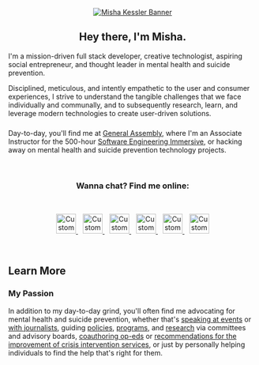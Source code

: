 
<p align="center">
  <a href="https://www.mishakessler.com">
  <img src="https://github.com/mishakessler/mishakessler/blob/master/github-banner-v3.gif" alt="Misha Kessler Banner"/>
  </a>
</p>

<h2 align="center">Hey there, I'm Misha.</h2>

I'm a mission-driven full stack developer, creative technologist, aspiring social entrepreneur, and thought leader in mental health and suicide prevention. 

Disciplined, meticulous, and intently empathetic to the user and consumer experiences, I strive to understand the tangible challenges that we face individually and communally, and to subsequently research, learn, and leverage modern technologies to create user-driven solutions.

###

Day-to-day, you'll find me at [General Assembly](https://generalassemb.ly/), where I'm an Associate Instructor for the 500-hour [Software Engineering Immersive](https://generalassemb.ly/education/software-engineering-immersive/new-york-city), or hacking away on mental health and suicide prevention technology projects.

<br>

<h3 align="center">Wanna chat? Find me online:</h3>

<br>

<p align="center">
  <a style="margin: 0 5px" href="https://www.mishakessler.com">
    <img src="https://imgur.com/PowY5kh.png" alt="Custom Watercolor Portfolio Logo" height="40px"/>
  </a>
  <a style="margin: 0 5px" href="https://www.linkedin.com/in/mishakessler">
    <img src="https://imgur.com/AoH5Wac.png" alt="Custom Watercolor LinkedIn Logo" height="40px"/>
  </a>
  <a style="margin: 0 5px" href="https://angel.co/u/mishakessler">
    <img src="https://imgur.com/leDskxg.png" alt="Custom Watercolor Angel.co Logo" height="40px"/>
  </a>
  <a style="margin: 0 5px" href="http://cofounderslab.com/profile/misha-kessler">
    <img src="https://imgur.com/sPXLXvg.png" alt="Custom Watercolor CoFoundersLab Logo" height="40px"/>
  </a>
  <a style="margin: 0 5px" href="https://www.instagram.com/mishakessler">
    <img src="https://imgur.com/YNTGISb.png" alt="Custom Watercolor Instagram Logo" height="40px"/>
  </a>
  <a style="margin: 0 5px" href="mailto:misha.kessler@gmail.com">
    <img src="https://imgur.com/nHHlXdx.png" alt="Custom Watercolor Email Logo" height="40px"/>
  </a>
</p>

<br>

## Learn More

### My Passion

In addition to my day-to-day grind, you'll often find me advocating for mental health and suicide prevention, whether that's [speaking at events](https://www.youtube.com/watch?v=yksozo9dUKg) or [with journalists](https://talk.crisisnow.com/behavioral-healthcare-must-be-accessible-to-students/), guiding [policies](https://napolitano.house.gov/media/press-releases/napolitano-katko-hold-transforming-crisis-mental-health-care-briefing), [programs](https://www.sixftover.org/), and [research](https://www.apa.org/depression-guideline/guideline.pdf) via committees and advisory boards, [coauthoring op-eds](https://www.azcentral.com/story/opinion/op-ed/2018/06/14/suicide-attempt-depression-lessons/700134002/) or [recommendations for the improvement of crisis intervention services](https://omh.ny.gov/omhweb/resources/publications/suicide-prevention-task-force-report.pdf), or just by personally helping individuals to find the help that's right for them.
